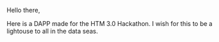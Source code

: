 Hello there, 

Here is a DAPP made for the HTM 3.0 Hackathon. I wish for this to be a lightouse to all in the data seas. 